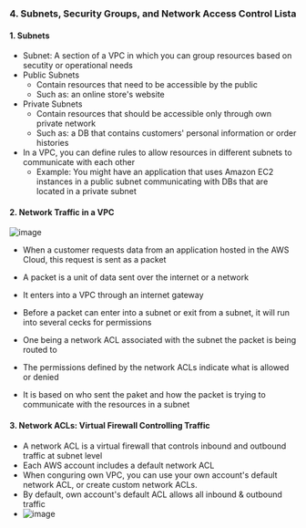### 4. Subnets, Security Groups, and Network Access Control Lista

#### 1. Subnets
- Subnet: A section of a VPC in which you can group resources based on secutity or operational needs
- Public Subnets
  - Contain resources that need to be accessible by the public
  - Such as: an online store's website
- Private Subnets
  - Contain resources that should be accessible only through own private network
  - Such as: a DB that contains customers' personal information or order histories
- In a VPC, you can define rules to allow resources in different subnets to communicate with each other
  - Example: You might have an application that uses Amazon EC2 instances in a public subnet communicating with DBs that are located in a private subnet

#### 2. Network Traffic in a VPC
![image](https://github.com/user-attachments/assets/af612728-3003-4306-b159-777c60e645d6)
- When a customer requests data from an application hosted in the AWS Cloud, this request is sent as a packet
- A packet is a unit of data sent over the internet or a network

- It enters into a VPC through an internet gateway
- Before a packet can enter into a subnet or exit from a subnet, it will run into several cecks for permissions

- One being a network ACL associated with the subnet the packet is being routed to
- The permissions defined by the network ACLs indicate what is allowed or denied
- It is based on who sent the paket and how the packet is trying to communicate with the resources in a subnet

#### 3. Network ACLs: Virtual Firewall Controlling Traffic
- A network ACL is a virtual firewall that controls inbound and outbound traffic at subnet level
- Each AWS account includes a default network ACL
- When conguring own VPC, you can use your own account's default network ACL, or create custom network ACLs.
- By default, own account's default ACL allows all inbound & outbound traffic
- ![image](https://github.com/user-attachments/assets/ff1c3cb4-2e4c-42ce-8322-520574b33a06)

